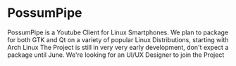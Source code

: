 # PossumPipe

PossumPipe is a Youtube Client for Linux Smartphones.
We plan to package for both GTK and Qt on a variety of popular Linux Distributions, starting with Arch Linux
The Project is still in very very early development, don't expect a package until June.
We're looking for an UI/UX Designer to join the Project
